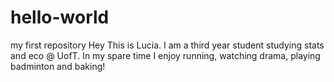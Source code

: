 # hello-world
my first repository
Hey This is Lucia. I am a third year student studying stats and eco @ UofT. In my spare time I enjoy running, watching drama, playing badminton and baking!
